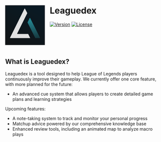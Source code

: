 # <img src="build/icon.png" alt="Leaguedex Logo" width="128" height="128" align="left" style="margin-right: 16px;"> Leaguedex

[![Version](https://img.shields.io/badge/version-0.0.52-blue.svg)](https://github.com/donnyroufs/leaguedex-app/releases)
[![License](https://img.shields.io/badge/license-MIT-green.svg)](LICENSE)

<div style="height: 50px; margin: 20px 0;"></div>

## What is Leaguedex?

Leaguedex is a tool designed to help League of Legends players continuously improve their gameplay. We currently offer one core feature, with more planned for the future:

- An advanced cue system that allows players to create detailed game plans and learning strategies

Upcoming features:
- A note-taking system to track and monitor your personal progress
- Matchup advice powered by our comprehensive knowledge base
- Enhanced review tools, including an animated map to analyze macro plays
